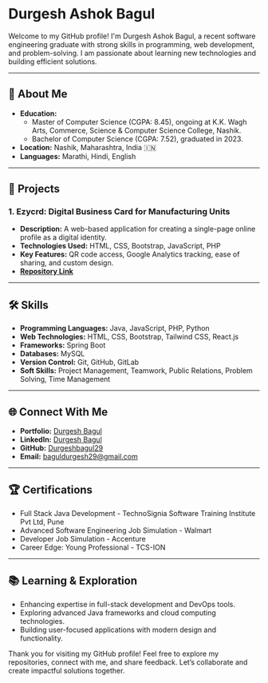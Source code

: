 # Durgesh Ashok Bagul

Welcome to my GitHub profile! I'm Durgesh Ashok Bagul, a recent software engineering graduate with strong skills in programming, web development, and problem-solving. I am passionate about learning new technologies and building efficient solutions.

---

## 🌟 About Me
- **Education:**
  - Master of Computer Science (CGPA: 8.45), ongoing at K.K. Wagh Arts, Commerce, Science & Computer Science College, Nashik.
  - Bachelor of Computer Science (CGPA: 7.52), graduated in 2023.
- **Location:** Nashik, Maharashtra, India 🇮🇳
- **Languages:** Marathi, Hindi, English

---

## 🚀 Projects
### 1. **Ezycrd: Digital Business Card for Manufacturing Units**
- **Description:** A web-based application for creating a single-page online profile as a digital identity.
- **Technologies Used:** HTML, CSS, Bootstrap, JavaScript, PHP
- **Key Features:** QR code access, Google Analytics tracking, ease of sharing, and custom design.
- **[Repository Link](https://github.com/Durgeshbagul29/dhanashree-engineers)**

---

## 🛠️ Skills
- **Programming Languages:** Java, JavaScript, PHP, Python
- **Web Technologies:** HTML, CSS, Bootstrap, Tailwind CSS, React.js
- **Frameworks:** Spring Boot
- **Databases:** MySQL
- **Version Control:** Git, GitHub, GitLab
- **Soft Skills:** Project Management, Teamwork, Public Relations, Problem Solving, Time Management

---

## 🌐 Connect With Me
- **Portfolio:** [Durgesh Bagul](https://durgesh-bagul-resume.netlify.app/)
- **LinkedIn:** [Durgesh Bagul](https://www.linkedin.com/in/durgesh-bagul-5b102a17a/)
- **GitHub:** [Durgeshbagul29](https://github.com/Durgeshbagul29)
- **Email:** [baguldurgesh29@gmail.com](mailto:baguldurgesh29@gmail.com)

---

## 🏆 Certifications
- Full Stack Java Development - TechnoSignia Software Training Institute Pvt Ltd, Pune
- Advanced Software Engineering Job Simulation - Walmart
- Developer Job Simulation - Accenture
- Career Edge: Young Professional - TCS-ION

---

## 📚 Learning & Exploration
- Enhancing expertise in full-stack development and DevOps tools.
- Exploring advanced Java frameworks and cloud computing technologies.
- Building user-focused applications with modern design and functionality.

Thank you for visiting my GitHub profile! Feel free to explore my repositories, connect with me, and share feedback. Let’s collaborate and create impactful solutions together.

